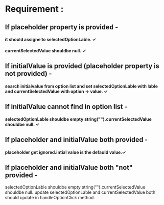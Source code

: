 # Requirement : 
## If placeholder property is provided -
#### it should assigne to selectedOptionLable. ✓
#### currentSelectedValue shouldbe null. ✓
## If initialValue is provided (placeholder property is not provided) - 
#### search initialvalue from option list and set selectedOptionLable with lable and currentSelectedValue with option -> value. ✓
## If initialValue cannot find in option list -
#### selectedOptionLable shouldbe empty string("").currentSelectedValue shouldbe null. ✓
## If placeholder and initialValue both provided -
#### placeholder get ignored.intial value is the defauld value.✓
## If placeholder and initialValue both "not" provided -
selectedOptionLable shouldbe empty string("").currentSelectedValue shouldbe null. update selectedOptionLable and currentSelectedValue both should update in handleOptionClick method.

